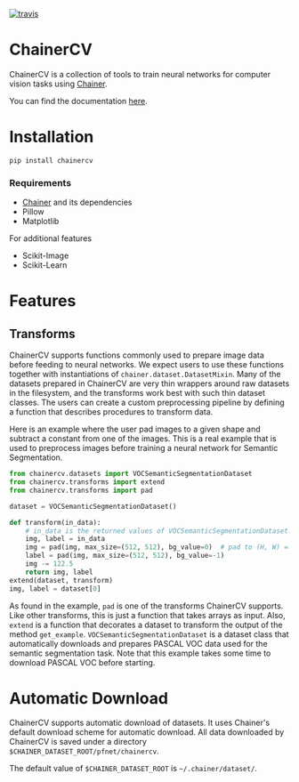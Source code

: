 [![travis](https://travis-ci.org/yuyu2172/chainercv.svg?branch=master)](https://travis-ci.org/yuyu2172/chainercv)

<!--[![pypi](https://img.shields.io/pypi/v/chainercv.svg)](https://pypi.python.org/pypi/chainercv)-->


# ChainerCV

ChainerCV is a collection of tools to train neural networks for computer vision tasks using [Chainer](https://github.com/pfnet/chainer).

You can find the documentation [here](http://chainercv.readthedocs.io/en/latest/).



# Installation

```
pip install chainercv
```


### Requirements

+ [Chainer](https://github.com/pfnet/chainer) and its dependencies
+ Pillow
+ Matplotlib

For additional features

+ Scikit-Image
+ Scikit-Learn


# Features

## Transforms

ChainerCV supports functions commonly used to prepare image data before feeding to neural networks.
We expect users to use these functions together with instantiations of `chainer.dataset.DatasetMixin`.
Many of the datasets prepared in ChainerCV are very thin wrappers around raw datasets in the filesystem, and
the transforms work best with such thin dataset classes.
The users can create a custom preprocessing pipeline by defining a function that describes
procedures to transform data.

Here is an example where the user pad images to a given shape and subtract a constant from one of the images.
This is a real example that is used to preprocess images before training a neural network for Semantic Segmentation.

```python
from chainercv.datasets import VOCSemanticSegmentationDataset
from chainercv.transforms import extend
from chainercv.transforms import pad

dataset = VOCSemanticSegmentationDataset()

def transform(in_data):
    # in_data is the returned values of VOCSemanticSegmentationDataset.get_example
    img, label = in_data
    img = pad(img, max_size=(512, 512), bg_value=0)  # pad to (H, W) = (512, 512)
    label = pad(img, max_size=(512, 512), bg_value=-1)
    img -= 122.5
    return img, label
extend(dataset, transform)
img, label = dataset[0]
```

As found in the example, `pad` is one of the transforms ChainerCV supports. Like other transforms, this is just a
function that takes arrays as input.
Also, `extend` is a function that decorates a dataset to transform the output of the method `get_example`.
`VOCSemanticSegmentationDataset` is a dataset class that automatically downloads and prepares PASCAL VOC data used for
the semantic segmentation task. Note that this example takes some time to download PASCAL VOC before starting.


# Automatic Download
ChainerCV supports automatic download of datasets. It uses Chainer's default download scheme for automatic download.
All data downloaded by ChainerCV is saved under a directory `$CHAINER_DATASET_ROOT/pfnet/chainercv`.

The default value of `$CHAINER_DATASET_ROOT` is `~/.chainer/dataset/`.
